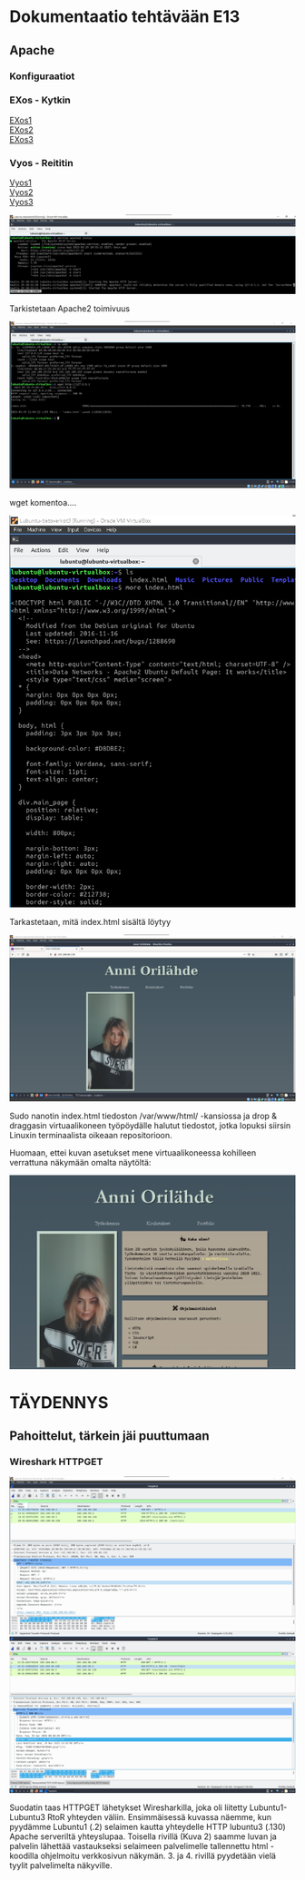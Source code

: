 # Dokumentaatio tehtävään E13

<h2>Apache</h2>

<h3>Konfiguraatiot</h2>
<h3>EXos - Kytkin</h3>

[EXos1](./E12/E12-Switch.cfg)<br>
[EXos2](./E12/E12-Switch2.cfg)<br>
[EXos3](./E12/E12-Switch3.cfg)<br>

<h3>Vyos - Reititin</h3>

[Vyos1](./E12/E12-Vyos_Reititin1.cfg)<br>
[Vyos2](./E12/E12-Vyos_Reititin2.cfg)<br>
[Vyos3](./E12/E12-Vyos_Reititin3.cfg)<br>

![](./E13/E13-03.png)

<p>Tarkistetaan Apache2 toimivuus</p>

![](./E13/E13-04.png)

<p>wget komentoa....</p>

![](./E13/E13-05.png)

<p>Tarkastetaan, mitä index.html sisältä löytyy</p>

![](./E13/E13-06.png)

<p>Sudo nanotin index.html tiedoston /var/www/html/ -kansiossa ja drop & draggasin virtuaalikoneen työpöydälle
halutut tiedostot, jotka lopuksi siirsin Linuxin terminaalista oikeaan repositorioon.</p>

<p>Huomaan, ettei kuvan asetukset mene virtuaalikoneessa kohilleen verrattuna näkymään omalta näytöltä:</p>

![](./E13/E13-07.png)


<h1>TÄYDENNYS</h1>
<h2>Pahoittelut, tärkein jäi puuttumaan</h2>

<h3>Wireshark HTTPGET</h3>

![](./E13/E13-08.png)
![](./E13/E13-09.png)

<p>Suodatin taas HTTPGET lähetykset Wiresharkilla, joka oli liitetty Lubuntu1-Lubuntu3 RtoR yhteyden väliin. Ensimmäisessä kuvassa näemme, kun pyydämme Lubuntu1 (.2) selaimen kautta yhteydelle HTTP lubuntu3 (.130) Apache serveriltä yhteyslupaa. Toisella rivillä (Kuva 2) saamme luvan ja palvelin lähettää vastaukseksi selaimeen palvelimelle tallennettu html - koodilla ohjelmoitu verkkosivun näkymän. 3. ja 4. rivillä pyydetään vielä tyylit palvelimelta näkyville.</p>